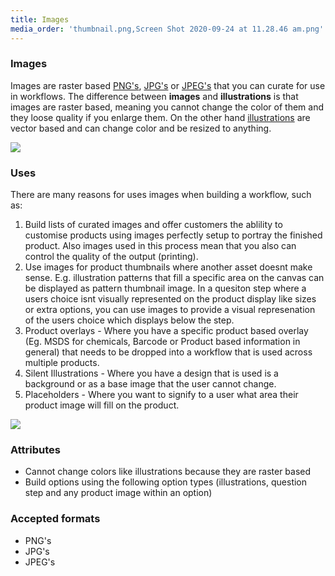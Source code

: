 ```yaml
---
title: Images
media_order: 'thumbnail.png,Screen Shot 2020-09-24 at 11.28.46 am.png'
---
```


### Images

Images are raster based [PNG's](https://en.wikipedia.org/wiki/PNG), [JPG's](https://en.wikipedia.org/wiki/JPEG) or [JPEG's](https://en.wikipedia.org/wiki/JPEG) that you can curate for use in workflows. The difference between **images** and **illustrations** is that images are raster based, meaning you cannot change the color of them and they loose quality if you enlarge them. On the other hand [illustrations](https://help.spiff.com.au/spiff-concepts/step-types/add-illustrations) are vector based and can change color and be resized to anything.

![](https://help.spiff.com.au/user/pages/04.Spiff-Concepts/06.Asset-Library/04.images/Screen%20Shot%202020-09-24%20at%2011.28.46%20am.png)

### Uses

There are many reasons for uses images when building a workflow, such as:

1. Build lists of curated images and offer customers the ablility to customise products using images perfectly setup to portray the finished product. Also images used in this process mean that you also can control the quality of the output (printing).
2. Use images for product thumbnails where another asset doesnt make sense. E.g. illustration patterns that fill a specific area on the canvas can be displayed as pattern thumbnail image. In a quesiton step where a users choice isnt visually represented on the product display like sizes or extra options, you can use images to provide a visual represenation of the users choice which displays below the step. 
3. Product overlays - Where you have a specific product based overlay (Eg. MSDS for chemicals, Barcode or Product based information in general) that needs to be dropped into a workflow that is used across multiple products.
4. Silent Illustrations - Where you have a design that is used is a background or as a base image that the user cannot change. 
5. Placeholders - Where you want to signify to a user what area their product image will fill on the product. 

![](https://help.spiff.com.au/user/pages/04.Spiff-Concepts/06.Asset-Library/04.images/Screen%20Shot%202020-09-28%20at%204.51.19%20pm.png)

### Attributes

- Cannot change colors like illustrations because they are raster based
- Build options using the following option types (illustrations, question step and any product image within an option) 

### Accepted formats 
- PNG's 
- JPG's
- JPEG's 